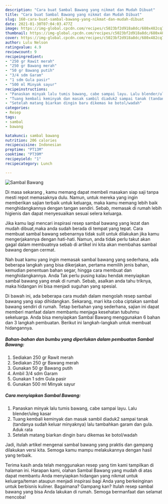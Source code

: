 ```yaml
---
description: "Cara buat Sambal Bawang yang nikmat dan Mudah Dibuat"
title: "Cara buat Sambal Bawang yang nikmat dan Mudah Dibuat"
slug: 160-cara-buat-sambal-bawang-yang-nikmat-dan-mudah-dibuat
date: 2021-01-30T07:04:03.477Z
image: https://img-global.cpcdn.com/recipes/c5023bf2d918a8dc/680x482cq70/sambal-bawang-foto-resep-utama.jpg
thumbnail: https://img-global.cpcdn.com/recipes/c5023bf2d918a8dc/680x482cq70/sambal-bawang-foto-resep-utama.jpg
cover: https://img-global.cpcdn.com/recipes/c5023bf2d918a8dc/680x482cq70/sambal-bawang-foto-resep-utama.jpg
author: Lulu Nelson
ratingvalue: 4.9
reviewcount: 9
recipeingredient:
- "250 gr Rawit merah"
- "250 gr Bawang merah"
- "50 gr Bawang putih"
- "3/4 sdm Garam"
- "1 sdm Gula pasir"
- "500 ml Minyak sayur"
recipeinstructions:
- "Panaskan minyak lalu tumis bawang, cabe sampai layu. Lalu blender/uleg kasar"
- "Tuang kembali keminyak dan masak sambil diaduk2 sampai tanak (tandanya sudah keluar minyaknya) lalu tambahkan garam dan gula. Aduk rata"
- "Setelah matang biarkan dingin baru dikemas ke botol/wadah"
categories:
- Resep
tags:
- sambal
- bawang

katakunci: sambal bawang 
nutrition: 206 calories
recipecuisine: Indonesian
preptime: "PT13M"
cooktime: "PT39M"
recipeyield: "1"
recipecategory: Lunch

---
```



![Sambal Bawang](https://img-global.cpcdn.com/recipes/c5023bf2d918a8dc/680x482cq70/sambal-bawang-foto-resep-utama.jpg)

Di masa  sekarang , kamu memang dapat membeli masakan siap saji tanpa mesti repot memasaknya dulu. Namun, untuk mereka yang ingin memberikan sajian terbaik untuk keluarga, maka kamu memang lebih baik menghidangkannya dengan tangan sendiri. Sebab, memasak di rumah lebih higienis dan dapat menyesuaikan sesuai selera keluarga.

Jika kamu lagi mencari inspirasi resep sambal bawang yang lezat dan mudah dibuat,maka anda sudah berada di tempat yang tepat. Cara membuat sambal bawang  sebenarnya tidak sulit untuk dilakukan jika kamu mengerjakannya dengan hati-hati. Namun, anda tidak perlu takut akan gagal dalam membuatnya 
sebab di artikel ini kita akan membahas sambal bawang dengan cermat.  



Nah buat kamu yang ingin memasak sambal bawang yang sederhana, ada beberapa langkah yang bisa dikerjakan, pertama memilih jenis bahan, kemudian penentuan bahan segar, hingga cara membuat dan menghidangkannya. Anda Tak perlu pusing kalau hendak menyiapkan sambal bawang yang enak di rumah. Sebab, asalkan anda  tahu triknya, maka hidangan ini bisa menjadi suguhan yang spesial.

Di bawah ini, ada beberapa cara mudah dalam mengolah resep sambal bawang yang siap dihidangkan. Sekarang, mari kita coba ciptakan sambal bawang sendiri di rumah. Tetap berbahan yang sederhana, sajian ini dapat memberi manfaat dalam membantu menjaga kesehatan tubuhmu sekeluarga. Anda bisa menyiapkan Sambal Bawang menggunakan 6 bahan dan 3 langkah pembuatan. Berikut ini langkah-langkah untuk membuat hidangannya.

<!--inarticleads1-->

##### Bahan-bahan dan bumbu yang diperlukan dalam pembuatan Sambal Bawang:

1. Sediakan 250 gr Rawit merah
1. Sediakan 250 gr Bawang merah
1. Gunakan 50 gr Bawang putih
1. Ambil 3/4 sdm Garam
1. Gunakan 1 sdm Gula pasir
1. Gunakan 500 ml Minyak sayur




<!--inarticleads2-->

##### Cara menyiapkan Sambal Bawang:

1. Panaskan minyak lalu tumis bawang, cabe sampai layu. Lalu blender/uleg kasar
1. Tuang kembali keminyak dan masak sambil diaduk2 sampai tanak (tandanya sudah keluar minyaknya) lalu tambahkan garam dan gula. Aduk rata
1. Setelah matang biarkan dingin baru dikemas ke botol/wadah




Jadi, itulah artikel mengenai  sambal bawang  yang praktis dan gampang dilakukan versi kita. Semoga kamu mampu melakukannya dengan hasil yang terbaik. 

Terima kasih anda telah menggunakan resep yang tim kami tampilkan di halaman ini. Harapan kami, olahan  Sambal Bawang yang mudah di atas dapat membantu Anda menyiapkan hidangan yang nikmat untuk keluarga/teman ataupun menjadi inspirasi bagi Anda yang berkeinginan untuk berbisnis kuliner. Bagaimana? Gampang kan? Itulah resep sambal bawang yang bisa Anda lakukan di rumah. Semoga bermanfaat dan selamat mencoba!

